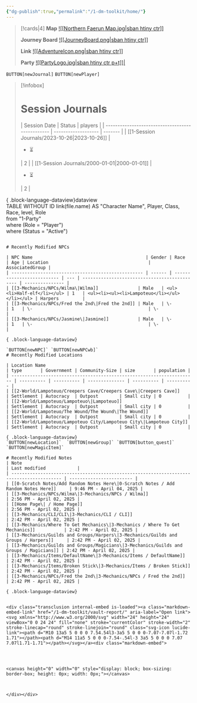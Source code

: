 ```yaml
---
{"dg-publish":true,"permalink":"/1-dm-toolkit/home/"}
---
```




> [!cards|4]
> **Map**
> [![[Northern Faerun Map.jpg\|sban htiny ctr]]](Lampoteuo)
> 
> **Journey Board**
> [![[JourneyBoard.png\|sban htiny ctr]]](Journey%20Board)
>
> **Link**
> [![[AdventureIcon.png\|sban htiny ctr]]](Lampoteuo)
> 
> **Party**
> [![[PartyLogo.jpg\|sban htiny ctr p+t]]|](Party%201%2FExample%20Party%201)

`BUTTON[newJournal]` `BUTTON[newPlayer]`

> [!infobox]
> # Session Journals
> | Session Date                                     | Status              | players |
| ------------------------------------------------ | ------------------- | ------- |
| [[1-Session Journals/2023-10-26\|2023-10-26]] | <ul><li>⏳</li></ul> | 2       |
| [[1-Session Journals/2000-01-01\|2000-01-01]] | <ul><li>⏳</li></ul> | 2       |

{ .block-language-dataview}dataview  
TABLE WITHOUT ID link(file.name) AS "Character Name", Player, Class, Race, level, Role  
from "1-Party"  
where (Role = "Player")  
where (Status = "Active")  
```

# Recently Modified NPCs 

| NPC Name                                           | Gender | Race                       | Age | Location                                      | AssociatedGroup |
| -------------------------------------------------- | ------ | -------------------------- | --- | --------------------------------------------- | --------------- |
| [[3-Mechanics/NPCs/Wilma\|Wilma]]               | Male   | <ul><li>Half-elf</li></ul> | 1   | <ul><li><ul><li>Lampoteuo</li></ul></li></ul> | Harpers         |
| [[3-Mechanics/NPCs/Fred the 2nd\|Fred the 2nd]] | Male   | \-                         | 1   | \-                                            | \-              |
| [[3-Mechanics/NPCs/Jasmine\|Jasmine]]           | Male   | \-                         | 1   | \-                                            | \-              |

{ .block-language-dataview}

`BUTTON[newNPC]` `BUTTON[newNPCwb]` 
# Recently Modified Locations

| Location Name                                                          | type       | Government | Community-Size | size       | population |
| ---------------------------------------------------------------------- | ---------- | ---------- | -------------- | ---------- | ---------- |
| [[2-World/Lampoteuo/Creepers Cave/Creepers Cave\|Creepers Cave]]    | Settlement | Autocracy  | Outpost        | Small city | 0          |
| [[2-World/Lampoteuo/Lampoteuo\|Lampoteuo]]                          | Settlement | Autocracy  | Outpost        | Small city | 0          |
| [[2-World/Lampoteuo/The Wound/The Wound\|The Wound]]                | Settlement | Autocracy  | Outpost        | Small city | 0          |
| [[2-World/Lampoteuo/Lampoteuo City/Lampoteuo City\|Lampoteuo City]] | Settlement | Autocracy  | Outpost        | Small city | 0          |

{ .block-language-dataview}
`BUTTON[newLocation]`  `BUTTON[newGroup]` `BUTTON[button_quest]`  `BUTTON[newMagicItem]` 

# Recently Modified Notes
| Note                                                                                      | Last modified            |
| ----------------------------------------------------------------------------------------- | ------------------------ |
| [[0-Scratch Notes/Add Random Notes Here\|0-Scratch Notes / Add Random Notes Here]]     | 9:46 PM - April 04, 2025 |
| [[3-Mechanics/NPCs/Wilma\|3-Mechanics/NPCs / Wilma]]                                   | 2:56 PM - April 02, 2025 |
| [[Home Page\| / Home Page]]                                                            | 2:56 PM - April 02, 2025 |
| [[3-Mechanics/CLI/CLI\|3-Mechanics/CLI / CLI]]                                         | 2:42 PM - April 02, 2025 |
| [[3-Mechanics/Where To Get Mechanics\|3-Mechanics / Where To Get Mechanics]]           | 2:42 PM - April 02, 2025 |
| [[3-Mechanics/Guilds and Groups/Harpers\|3-Mechanics/Guilds and Groups / Harpers]]     | 2:42 PM - April 02, 2025 |
| [[3-Mechanics/Guilds and Groups/Magicians\|3-Mechanics/Guilds and Groups / Magicians]] | 2:42 PM - April 02, 2025 |
| [[3-Mechanics/Items/DefaultName\|3-Mechanics/Items / DefaultName]]                     | 2:42 PM - April 02, 2025 |
| [[3-Mechanics/Items/Broken Stick\|3-Mechanics/Items / Broken Stick]]                   | 2:42 PM - April 02, 2025 |
| [[3-Mechanics/NPCs/Fred the 2nd\|3-Mechanics/NPCs / Fred the 2nd]]                     | 2:42 PM - April 02, 2025 |

{ .block-language-dataview}


<div class="transclusion internal-embed is-loaded"><a class="markdown-embed-link" href="/1-dm-toolkit/vault-report/" aria-label="Open link"><svg xmlns="http://www.w3.org/2000/svg" width="24" height="24" viewBox="0 0 24 24" fill="none" stroke="currentColor" stroke-width="2" stroke-linecap="round" stroke-linejoin="round" class="svg-icon lucide-link"><path d="M10 13a5 5 0 0 0 7.54.54l3-3a5 5 0 0 0-7.07-7.07l-1.72 1.71"></path><path d="M14 11a5 5 0 0 0-7.54-.54l-3 3a5 5 0 0 0 7.07 7.07l1.71-1.71"></path></svg></a><div class="markdown-embed">




<canvas height="0" width="0" style="display: block; box-sizing: border-box; height: 0px; width: 0px;"></canvas>



</div></div>



